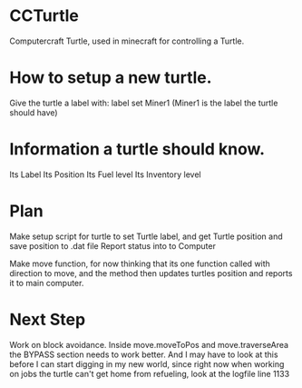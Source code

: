 # CCTurtle
Computercraft Turtle, used in minecraft for controlling a Turtle.

# How to setup a new turtle.
Give the turtle a label with:
label set Miner1    (Miner1 is the label the turtle should have)

# Information a turtle should know.
Its Label
Its Position
Its Fuel level
Its Inventory level

# Plan
Make setup script for turtle to set Turtle label, and get Turtle position and save position to .dat file
Report status into to Computer

Make move function, for now thinking that its one function called with direction to move, and the method then updates turtles position and reports it to main computer.

# Next Step
Work on block avoidance.
Inside move.moveToPos and move.traverseArea the BYPASS section needs to work better.
And I may have to look at this before I can start digging in my new world, since right now when working on jobs the turtle can't get home from refueling, look at the logfile line 1133

